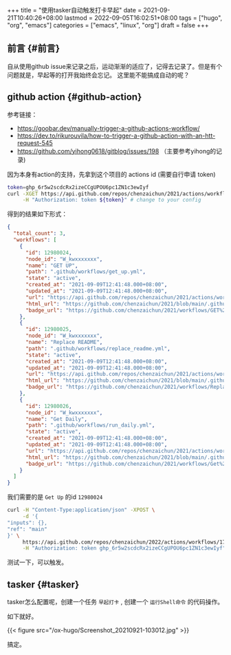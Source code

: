 +++
title = "使用tasker自动触发打卡早起"
date = 2021-09-21T10:40:26+08:00
lastmod = 2022-09-05T16:02:51+08:00
tags = ["hugo", "org", "emacs"]
categories = ["emacs", "linux", "org"]
draft = false
+++

## 前言 {#前言}

自从使用github issue来记录之后，运动渐渐的适应了，记得去记录了。但是有个问题就是，早起等的打开我始终会忘记。
这里能不能搞成自动的呢？


## github action {#github-action}

参考链接：

-   <https://goobar.dev/manually-trigger-a-github-actions-workflow/>
-   <https://dev.to/rikurouvila/how-to-trigger-a-github-action-with-an-htt-request-545>
-   <https://github.com/yihong0618/gitblog/issues/198> （主要参考yihong的记录)

因为本身有action的支持，先拿到这个项目的 actions id (需要自行申请 token)

```sh
token=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
curl -XGET https://api.github.com/repos/chenzaichun/2021/actions/workflows \
     -H "Authorization: token ${token}" # change to your config

```

得到的结果如下形式：

```json
{
  "total_count": 3,
  "workflows": [
    {
      "id": 12980024,
      "node_id": "W_kwxxxxxxx",
      "name": "GET UP",
      "path": ".github/workflows/get_up.yml",
      "state": "active",
      "created_at": "2021-09-09T12:41:48.000+08:00",
      "updated_at": "2021-09-09T12:41:48.000+08:00",
      "url": "https://api.github.com/repos/chenzaichun/2021/actions/workflows/12980024",
      "html_url": "https://github.com/chenzaichun/2021/blob/main/.github/workflows/get_up.yml",
      "badge_url": "https://github.com/chenzaichun/2021/workflows/GET%20UP/badge.svg"
    },
    {
      "id": 12980025,
      "node_id": "W_kwxxxxxxx",
      "name": "Replace README",
      "path": ".github/workflows/replace_readme.yml",
      "state": "active",
      "created_at": "2021-09-09T12:41:48.000+08:00",
      "updated_at": "2021-09-09T12:41:48.000+08:00",
      "url": "https://api.github.com/repos/chenzaichun/2021/actions/workflows/12980025",
      "html_url": "https://github.com/chenzaichun/2021/blob/main/.github/workflows/replace_readme.yml",
      "badge_url": "https://github.com/chenzaichun/2021/workflows/Replace%20README/badge.svg"
    },
    {
      "id": 12980026,
      "node_id": "W_kwxxxxxxx",
      "name": "Get Daily",
      "path": ".github/workflows/run_daily.yml",
      "state": "active",
      "created_at": "2021-09-09T12:41:48.000+08:00",
      "updated_at": "2021-09-09T12:41:48.000+08:00",
      "url": "https://api.github.com/repos/chenzaichun/2021/actions/workflows/12980026",
      "html_url": "https://github.com/chenzaichun/2021/blob/main/.github/workflows/run_daily.yml",
      "badge_url": "https://github.com/chenzaichun/2021/workflows/Get%20Daily/badge.svg"
    }
  ]
}
```

我们需要的是 `Get Up` 的id `12980024`

```sh
curl -H "Content-Type:application/json" -XPOST \
     -d '{
"inputs": {},
"ref": "main"
}' \
     https://api.github.com/repos/chenzaichun/2022/actions/workflows/17148798/dispatches  \
     -H "Authorization: token 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"  # change to your config
```

测试一下，可以触发。


## tasker {#tasker}

tasker怎么配置呢，创建一个任务 `早起打卡` , 创建一个 `运行Shell命令` 的代码操作。

如下就好。

{{< figure src="/ox-hugo/Screenshot_20210921-103012.jpg" >}}

搞定。